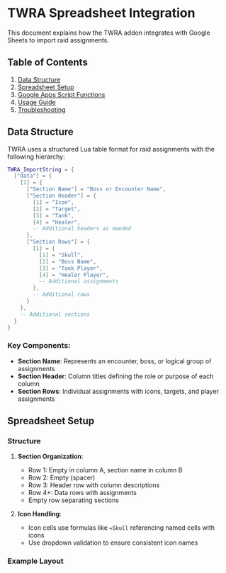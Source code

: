 # TWRA Spreadsheet Integration

This document explains how the TWRA addon integrates with Google Sheets to import raid assignments.

## Table of Contents
1. [Data Structure](#data-structure)
2. [Spreadsheet Setup](#spreadsheet-setup)
3. [Google Apps Script Functions](#google-apps-script-functions)
4. [Usage Guide](#usage-guide)
5. [Troubleshooting](#troubleshooting)

## Data Structure

TWRA uses a structured Lua table format for raid assignments with the following hierarchy:

```lua
TWRA_ImportString = {
  ["data"] = {
    [1] = {
      ["Section Name"] = "Boss or Encounter Name",
      ["Section Header"] = {
        [1] = "Icon",
        [2] = "Target",
        [3] = "Tank",
        [4] = "Healer",
        -- Additional headers as needed
      },
      ["Section Rows"] = {
        [1] = {
          [1] = "Skull",
          [2] = "Boss Name",
          [3] = "Tank Player",
          [4] = "Healer Player",
          -- Additional assignments
        },
        -- Additional rows
      }
    },
    -- Additional sections
  }
}
```

### Key Components:
- **Section Name**: Represents an encounter, boss, or logical group of assignments
- **Section Header**: Column titles defining the role or purpose of each column
- **Section Rows**: Individual assignments with icons, targets, and player assignments

## Spreadsheet Setup

### Structure
1. **Section Organization**:
   - Row 1: Empty in column A, section name in column B
   - Row 2: Empty (spacer)
   - Row 3: Header row with column descriptions
   - Row 4+: Data rows with assignments
   - Empty row separating sections

2. **Icon Handling**:
   - Icon cells use formulas like `=Skull` referencing named cells with icons
   - Use dropdown validation to ensure consistent icon names

### Example Layout
